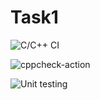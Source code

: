 # Task1
 
![C/C++ CI](https://github.com/99002589/Task1/workflows/C/C++%20CI/badge.svg)

![cppcheck-action](https://github.com/99002589/Task1/workflows/cppcheck-action/badge.svg)

![Unit testing](https://github.com/99002589/Task1/workflows/Unit%20testing/badge.svg)
